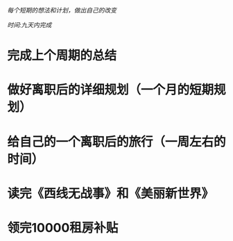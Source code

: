 *每个短期的想法和计划，做出自己的改变*

*时间:九天内完成*

# 完成上个周期的总结
# 做好离职后的详细规划（一个月的短期规划）
# 给自己的一个离职后的旅行（一周左右的时间）
# 读完《西线无战事》和《美丽新世界》
# 领完10000租房补贴